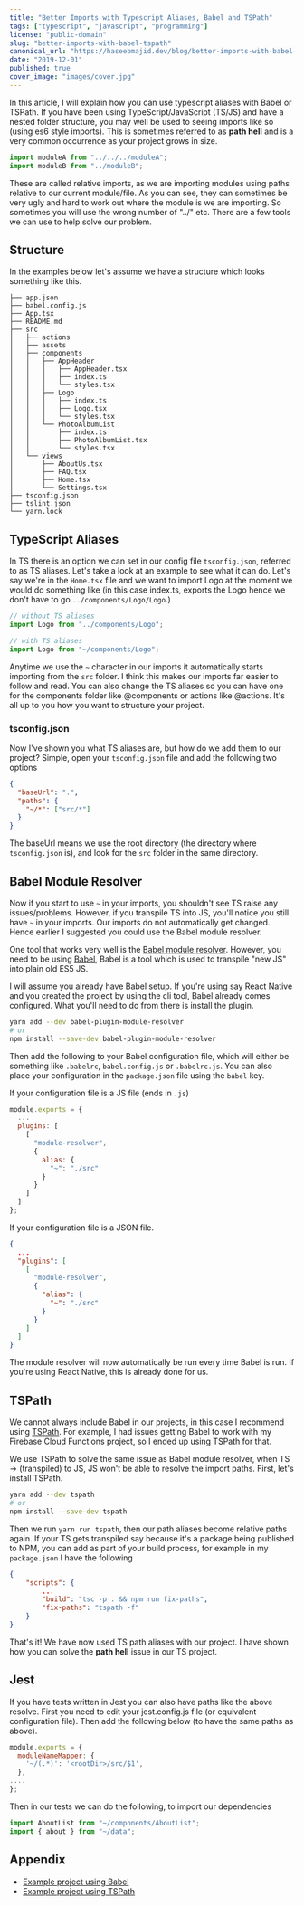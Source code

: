 ```yaml
---
title: "Better Imports with Typescript Aliases, Babel and TSPath"
tags: ["typescript", "javascript", "programming"]
license: "public-domain"
slug: "better-imports-with-babel-tspath"
canonical_url: "https://haseebmajid.dev/blog/better-imports-with-babel-tspath/"
date: "2019-12-01"
published: true
cover_image: "images/cover.jpg"
---
```


In this article, I will explain how you can use typescript aliases with Babel or TSPath.
If you have been using TypeScript/JavaScript (TS/JS) and have a nested folder structure,
you may well be used to seeing imports like so (using es6 style imports). This is sometimes
referred to as **path hell** and is a very common occurrence as your project grows in size.

```js
import moduleA from "../../../moduleA";
import moduleB from "../moduleB";
```

These are called relative imports, as we are importing modules using paths relative
to our current module/file. As you can see, they can sometimes be very ugly and hard to work out
where the module is we are importing. So sometimes you will use the wrong number of "../" etc.
There are a few tools we can use to help solve our problem.

## Structure

In the examples below let's assume we have a structure which looks something like this.

```
├── app.json
├── babel.config.js
├── App.tsx
├── README.md
├── src
│   ├── actions
│   ├── assets
│   ├── components
│   │   ├── AppHeader
│   │   │   ├── AppHeader.tsx
│   │   │   ├── index.ts
│   │   │   └── styles.tsx
│   │   ├── Logo
│   │   │   ├── index.ts
│   │   │   ├── Logo.tsx
│   │   │   └── styles.tsx
│   │   └── PhotoAlbumList
│   │       ├── index.ts
│   │       ├── PhotoAlbumList.tsx
│   │       └── styles.tsx
│   └── views
│       ├── AboutUs.tsx
│       ├── FAQ.tsx
│       ├── Home.tsx
│       └── Settings.tsx
├── tsconfig.json
├── tslint.json
└── yarn.lock
```

## TypeScript Aliases

In TS there is an option we can set in our config file `tsconfig.json`, referred to as TS aliases.
Let's take a look at an example to see what it can do. Let's say we're in the `Home.tsx` file and we want
to import Logo at the moment we would do something like (in this case index.ts, exports the Logo hence
we don't have to go `../components/Logo/Logo`.)

```js
// without TS aliases
import Logo from "../components/Logo";

// with TS aliases
import Logo from "~/components/Logo";
```

Anytime we use the `~` character in our imports it automatically starts importing from the `src` folder.
I think this makes our imports far easier to follow and read. You can also change the TS aliases
so you can have one for the components folder like @components or actions like @actions. It's all up to you how
you want to structure your project.

### tsconfig.json

Now I've shown you what TS aliases are, but how do we add them to our project? Simple, open your `tsconfig.json` file and
add the following two options

```json
{
  "baseUrl": ".",
  "paths": {
    "~/*": ["src/*"]
  }
}
```

The baseUrl means we use the root directory (the directory where `tsconfig.json` is), and look for the `src` folder in the
same directory.

## Babel Module Resolver

Now if you start to use `~` in your imports, you shouldn't see TS raise any issues/problems. However, if you
transpile TS into JS, you'll notice you still have `~` in your imports. Our imports do not automatically get changed.
Hence earlier I suggested you could use the Babel module resolver.

One tool that works very well is the [Babel module resolver](https://github.com/tleunen/babel-plugin-module-resolver). However,
you need to be using [Babel](https://babeljs.io/), Babel is a tool which is used to transpile "new JS"
into plain old ES5 JS.

I will assume you already have Babel setup. If you're using say React Native and you created the project by using the cli tool, Babel
already comes configured. What you'll need to do from there is install the plugin.

```bash
yarn add --dev babel-plugin-module-resolver
# or
npm install --save-dev babel-plugin-module-resolver
```

Then add the following to your Babel configuration file, which will either be something like `.babelrc`, `babel.config.js` or `.babelrc.js`.
You can also place your configuration in the `package.json` file using the `babel` key.

If your configuration file is a JS file (ends in `.js`)

```js
module.exports = {
  ...
  plugins: [
    [
      "module-resolver",
      {
        alias: {
          "~": "./src"
        }
      }
    ]
  ]
};
```

If your configuration file is a JSON file.

```json
{
  ...
  "plugins": [
    [
      "module-resolver",
      {
        "alias": {
          "~": "./src"
        }
      }
    ]
  ]
}
```

The module resolver will now automatically be run every time Babel is run. If you're using React Native,
this is already done for us.

## TSPath

We cannot always include Babel in our projects, in this case I recommend using
[TSPath](https://www.npmjs.com/package/tspath). For example, I had issues getting Babel
to work with my Firebase Cloud Functions project, so I ended up using TSPath for that.

We use TSPath to solve the same issue as Babel module resolver, when TS -> (transpiled) to JS, JS
won't be able to resolve the import paths. First, let's install TSPath.

```bash
yarn add --dev tspath
# or
npm install --save-dev tspath
```

Then we run `yarn run tspath`, then our path aliases become relative paths again.
If your TS gets transpiled say because it's a package being published to NPM, you can add as part
of your build process, for example in my `package.json` I have the following

```json
{
    "scripts": {
        ...
        "build": "tsc -p . && npm run fix-paths",
        "fix-paths": "tspath -f"
    }
}
```

That's it! We have now used TS path aliases with our project. I have shown how you can solve the
**path hell** issue in our TS project.

## Jest

If you have tests written in Jest you can also have paths like the above resolve. First you need to edit your jest.config.js file (or equivalent configuration file). Then add the following below (to have the same paths as above).

```js
module.exports = {
  moduleNameMapper: {
    '~/(.*)': '<rootDir>/src/$1',
  },
....
};
```

Then in our tests we can do the following, to import our dependencies

```js
import AboutList from "~/components/AboutList";
import { about } from "~/data";
```

## Appendix

- [Example project using Babel](https://gitlab.com/hmajid2301/stegappasaurus/tree/cde1afd6fbb9d882bccb9e05693824587ce1b77e)
- [Example project using TSPath](https://gitlab.com/hmajid2301/stegappasaurus-api/tree/2ed66fd277a148a1e11ad7c3ee932d64afdd242f/functions)
